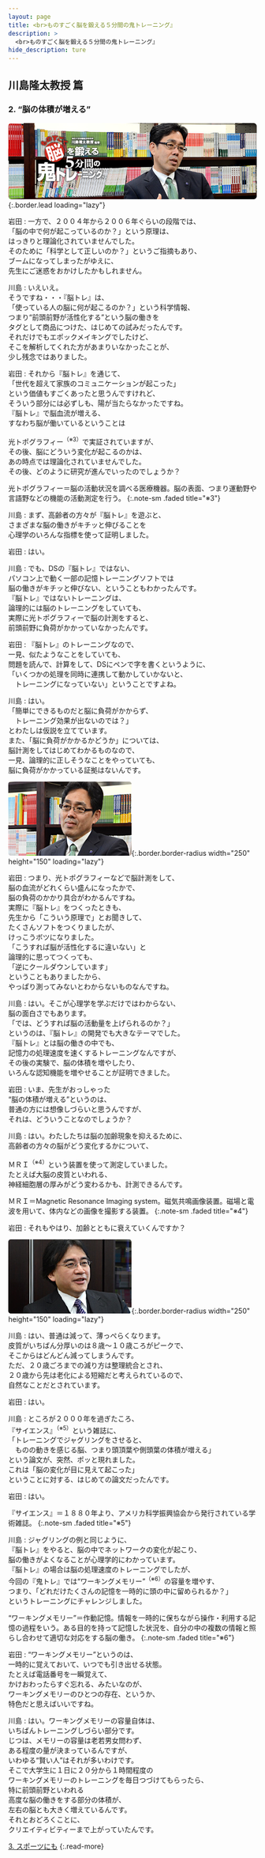 ```yaml
---
layout: page
title: <br>ものすごく脳を鍛える５分間の鬼トレーニング』
description: >
  <br>ものすごく脳を鍛える５分間の鬼トレーニング』
hide_description: ture
---
```


## 川島隆太教授 篇

### 2. “脳の体積が増える”

![](/interviews/jp/3ds/asrj/vol1/img/mainvisual2.jpg){:.border.lead loading="lazy"}

岩田
: 一方で、２００４年から２００６年ぐらいの段階では、<br>「脳の中で何が起こっているのか？」という原理は、<br>はっきりと理論化されていませんでした。<br>そのために「科学として正しいのか？」というご指摘もあり、<br>ブームになってしまったがゆえに、<br>先生にご迷惑をおかけしたかもしれません。

川島
: いえいえ。<br>そうですね・・・『脳トレ』は、<br>「使っている人の脳に何が起こるのか？」という科学情報、<br>つまり“前頭前野が活性化する”という脳の働きを<br>タグとして商品につけた、はじめての試みだったんです。<br>それだけでもエポックメイキングでしたけど、<br>そこを解析してくれた方があまりいなかったことが、<br>少し残念ではありました。

岩田
: それから『脳トレ』を通じて、<br>「世代を超えて家族のコミュニケーションが起こった」<br>という価値もすごくあったと思うんですけれど、<br>そういう部分には必ずしも、陽が当たらなかったですね。<br>『脳トレ』で脳血流が増える、<br>すなわち脳が働いているということは<br>

光トポグラフィー<sup>（※3）</sup>で実証されていますが、<br>その後、脳にどういう変化が起こるのかは、<br>あの時点では理論化されていませんでした。<br>その後、どのように研究が進んでいったのでしょうか？


光トポグラフィー＝脳の活動状況を調べる医療機器。脳の表面、つまり運動野や言語野などの機能の活動測定を行う。
{:.note-sm .faded title="※3"}

川島
: まず、高齢者の方々が『脳トレ』を遊ぶと、<br>さまざまな脳の働きがキチッと伸びることを<br>心理学のいろんな指標を使って証明しました。

岩田
: はい。

川島
: でも、DSの『脳トレ』ではない、<br>パソコン上で動く一部の記憶トレーニングソフトでは<br>脳の働きがキチッと伸びない、ということもわかったんです。<br>『脳トレ』ではないトレーニングは、<br>論理的には脳のトレーニングをしていても、<br>実際に光トポグラフィーで脳の計測をすると、<br>前頭前野に負荷がかかっていなかったんです。

岩田
: 『脳トレ』のトレーニングなので、<br>一見、似たようなことをしていても、<br>問題を読んで、計算をして、DSにペンで字を書くというように、<br>「いくつかの処理を同時に連携して動かしていかないと、<br>　トレーニングになっていない」ということですよね。

川島
: はい。<br>「簡単にできるものだと脳に負荷がかからず、<br>　トレーニング効果が出ないのでは？」<br>とわたしは仮説を立てています。<br>また、「脳に負荷がかかるかどうか」については、<br>脳計測をしてはじめてわかるものなので、<br>一見、論理的に正しそうなことをやっていても、<br>脳に負荷がかかっている証拠はないんです。

![](/interviews/jp/3ds/asrj/vol1/img/photo3.jpg){:.border.border-radius width="250" height="150"  loading="lazy"}

岩田
: つまり、光トポグラフィーなどで脳計測をして、<br>脳の血流がどれくらい盛んになったかで、<br>脳の負荷のかかり具合がわかるんですね。<br>実際に『脳トレ』をつくったときも、<br>先生から「こういう原理で」とお聞きして、<br>たくさんソフトをつくりましたが、<br>けっこうボツになりました。<br>「こうすれば脳が活性化するに違いない」と<br>論理的に思ってつくっても、<br>「逆にクールダウンしています」<br>ということもありましたから、<br>やっぱり測ってみないとわからないものなんですね。

川島
: はい。そこが心理学を学ぶだけではわからない、<br>脳の面白さでもあります。<br>「では、どうすれば脳の活動量を上げられるのか？」<br>というのは、『脳トレ』の開発でも大きなテーマでした。<br>『脳トレ』とは脳の働きの中でも、<br>記憶力の処理速度を速くするトレーニングなんですが、<br>その後の実験で、脳の体積を増やしたり、<br>いろんな認知機能を増やせることが証明できました。

岩田
: いま、先生がおっしゃった<br>“脳の体積が増える”というのは、<br>普通の方には想像しづらいと思うんですが、<br>それは、どういうことなのでしょうか？

川島
: はい。わたしたちは脳の加齢現象を抑えるために、<br>高齢者の方々の脳がどう変化するかについて、<br>

ＭＲＩ<sup>（※4）</sup>という装置を使って測定していました。<br>たとえば大脳の皮質といわれる、<br>神経細胞層の厚みがどう変わるかも、計測できるんです。


ＭＲＩ＝Magnetic Resonance Imaging system。磁気共鳴画像装置。磁場と電波を用いて、体内などの画像を撮影する装置。
{:.note-sm .faded title="※4"}

岩田
: それもやはり、加齢とともに衰えていくんですか？

![](/interviews/jp/3ds/asrj/vol1/img/photo4.jpg){:.border.border-radius width="250" height="150"  loading="lazy"}

川島
: はい、普通は減って、薄っぺらくなります。<br>皮質がいちばん分厚いのは８歳～１０歳ころがピークで、<br>そこからはどんどん減ってしまうんです。<br>ただ、２０歳ごろまでの減り方は整理統合とされ、<br>２０歳から先は老化による短縮だと考えられているので、<br>自然なことだとされています。

岩田
: はい。

川島
: ところが２０００年を過ぎたころ、<br>『サイエンス』<sup>（※5）</sup>という雑誌に、<br>「トレーニングでジャグリングをさせると、<br>　ものの動きを感じる脳、つまり頭頂葉や側頭葉の体積が増える」<br>という論文が、突然、ポッと現れました。<br>これは「脳の変化が目に見えて起こった」<br>ということに対する、はじめての論文だったんです。

岩田
: はい。


『サイエンス』＝１８８０年より、アメリカ科学振興協会から発行されている学術雑誌。
{:.note-sm .faded title="※5"}

川島
: ジャグリングの例と同じように、<br>『脳トレ』をやると、脳の中でネットワークの変化が起こり、<br>脳の働きがよくなることが心理学的にわかっています。<br>『脳トレ』の場合は脳の処理速度のトレーニングでしたが、<br>今回の『鬼トレ』では“ワーキングメモリー”<sup>（※6）</sup>の容量を増やす、<br>つまり、「どれだけたくさんの記憶を一時的に頭の中に留められるか？」<br>というトレーニングにチャレンジしました。


“ワーキングメモリー”＝作動記憶。情報を一時的に保ちながら操作・利用する記憶の過程をいう。ある目的を持って記憶した状況を、自分の中の複数の情報と照らし合わせて適切な対応をする脳の働き。
{:.note-sm .faded title="※6"}

岩田
: “ワーキングメモリー”というのは、<br>一時的に覚えておいて、いつでも引き出せる状態。<br>たとえば電話番号を一瞬覚えて、<br>かけおわったらすぐ忘れる、みたいなのが、<br>ワーキングメモリーのひとつの存在、というか、<br>特色だと思えばいいですね。

川島
: はい。ワーキングメモリーの容量自体は、<br>いちばんトレーニングしづらい部分です。<br>じつは、メモリーの容量は老若男女問わず、<br>ある程度の量が決まっているんですが、<br>いわゆる“賢い人”はそれが多いわけです。<br>そこで大学生に１日に２０分から１時間程度の<br>ワーキングメモリーのトレーニングを毎日つづけてもらったら、<br>特に前頭前野といわれる<br>高度な脳の働きをする部分の体積が、<br>左右の脳とも大きく増えているんです。<br>それとおどろくことに、<br>クリエイティビティーまで上がっていたんです。



[3. スポーツにも](3.md)
{:.read-more}
